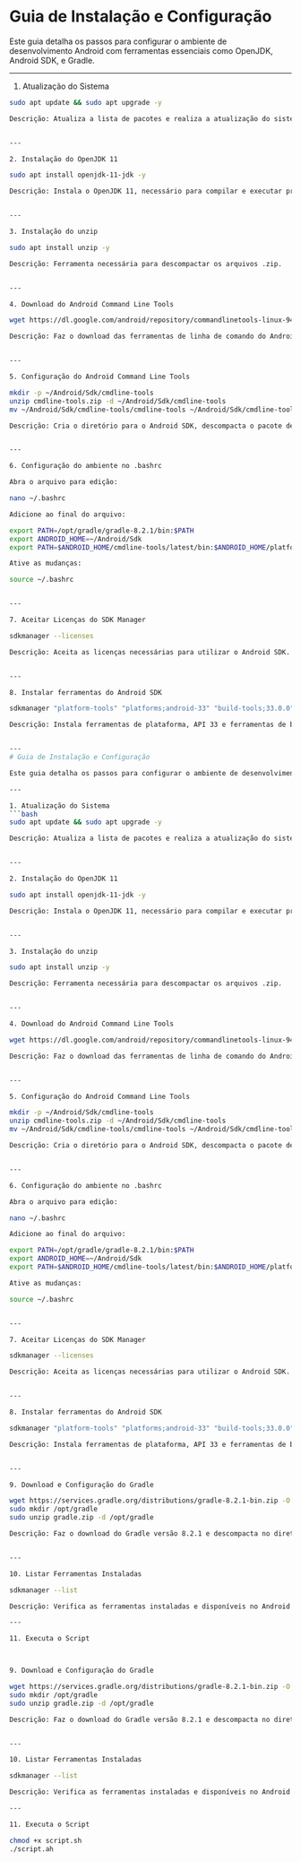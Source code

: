 # Guia de Instalação e Configuração

Este guia detalha os passos para configurar o ambiente de desenvolvimento Android com ferramentas essenciais como OpenJDK, Android SDK, e Gradle.

---

1. Atualização do Sistema
```bash
sudo apt update && sudo apt upgrade -y

Descrição: Atualiza a lista de pacotes e realiza a atualização do sistema para garantir que os pacotes estão na versão mais recente.


---

2. Instalação do OpenJDK 11

sudo apt install openjdk-11-jdk -y

Descrição: Instala o OpenJDK 11, necessário para compilar e executar projetos Android e Gradle.


---

3. Instalação do unzip

sudo apt install unzip -y

Descrição: Ferramenta necessária para descompactar os arquivos .zip.


---

4. Download do Android Command Line Tools

wget https://dl.google.com/android/repository/commandlinetools-linux-9477386_latest.zip -O cmdline-tools.zip

Descrição: Faz o download das ferramentas de linha de comando do Android SDK.


---

5. Configuração do Android Command Line Tools

mkdir -p ~/Android/Sdk/cmdline-tools
unzip cmdline-tools.zip -d ~/Android/Sdk/cmdline-tools
mv ~/Android/Sdk/cmdline-tools/cmdline-tools ~/Android/Sdk/cmdline-tools/latest

Descrição: Cria o diretório para o Android SDK, descompacta o pacote de ferramentas e organiza o diretório.


---

6. Configuração do ambiente no .bashrc

Abra o arquivo para edição:

nano ~/.bashrc

Adicione ao final do arquivo:

export PATH=/opt/gradle/gradle-8.2.1/bin:$PATH
export ANDROID_HOME=~/Android/Sdk
export PATH=$ANDROID_HOME/cmdline-tools/latest/bin:$ANDROID_HOME/platform-tools:$PATH

Ative as mudanças:

source ~/.bashrc


---

7. Aceitar Licenças do SDK Manager

sdkmanager --licenses

Descrição: Aceita as licenças necessárias para utilizar o Android SDK.


---

8. Instalar ferramentas do Android SDK

sdkmanager "platform-tools" "platforms;android-33" "build-tools;33.0.0"

Descrição: Instala ferramentas de plataforma, API 33 e ferramentas de build.


---
# Guia de Instalação e Configuração

Este guia detalha os passos para configurar o ambiente de desenvolvimento Android com ferramentas essenciais como OpenJDK, Android SDK, e Gradle.

---

1. Atualização do Sistema
```bash
sudo apt update && sudo apt upgrade -y

Descrição: Atualiza a lista de pacotes e realiza a atualização do sistema para garantir que os pacotes estão na versão mais recente.


---

2. Instalação do OpenJDK 11

sudo apt install openjdk-11-jdk -y

Descrição: Instala o OpenJDK 11, necessário para compilar e executar projetos Android e Gradle.


---

3. Instalação do unzip

sudo apt install unzip -y

Descrição: Ferramenta necessária para descompactar os arquivos .zip.


---

4. Download do Android Command Line Tools

wget https://dl.google.com/android/repository/commandlinetools-linux-9477386_latest.zip -O cmdline-tools.zip

Descrição: Faz o download das ferramentas de linha de comando do Android SDK.


---

5. Configuração do Android Command Line Tools

mkdir -p ~/Android/Sdk/cmdline-tools
unzip cmdline-tools.zip -d ~/Android/Sdk/cmdline-tools
mv ~/Android/Sdk/cmdline-tools/cmdline-tools ~/Android/Sdk/cmdline-tools/latest

Descrição: Cria o diretório para o Android SDK, descompacta o pacote de ferramentas e organiza o diretório.


---

6. Configuração do ambiente no .bashrc

Abra o arquivo para edição:

nano ~/.bashrc

Adicione ao final do arquivo:

export PATH=/opt/gradle/gradle-8.2.1/bin:$PATH
export ANDROID_HOME=~/Android/Sdk
export PATH=$ANDROID_HOME/cmdline-tools/latest/bin:$ANDROID_HOME/platform-tools:$PATH

Ative as mudanças:

source ~/.bashrc


---

7. Aceitar Licenças do SDK Manager

sdkmanager --licenses

Descrição: Aceita as licenças necessárias para utilizar o Android SDK.


---

8. Instalar ferramentas do Android SDK

sdkmanager "platform-tools" "platforms;android-33" "build-tools;33.0.0"

Descrição: Instala ferramentas de plataforma, API 33 e ferramentas de build.


---

9. Download e Configuração do Gradle

wget https://services.gradle.org/distributions/gradle-8.2.1-bin.zip -O gradle.zip
sudo mkdir /opt/gradle
sudo unzip gradle.zip -d /opt/gradle

Descrição: Faz o download do Gradle versão 8.2.1 e descompacta no diretório /opt/gradle.


---

10. Listar Ferramentas Instaladas

sdkmanager --list

Descrição: Verifica as ferramentas instaladas e disponíveis no Android SDK.

---

11. Executa o Script



9. Download e Configuração do Gradle

wget https://services.gradle.org/distributions/gradle-8.2.1-bin.zip -O gradle.zip
sudo mkdir /opt/gradle
sudo unzip gradle.zip -d /opt/gradle

Descrição: Faz o download do Gradle versão 8.2.1 e descompacta no diretório /opt/gradle.


---

10. Listar Ferramentas Instaladas

sdkmanager --list

Descrição: Verifica as ferramentas instaladas e disponíveis no Android SDK.

---

11. Executa o Script

chmod +x script.sh
./script.ah



